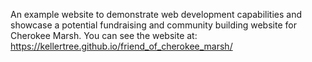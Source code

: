 An example website to demonstrate web development capabilities and showcase a potential fundraising and community building website for Cherokee Marsh. 
You can see the website at: https://kellertree.github.io/friend_of_cherokee_marsh/
